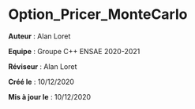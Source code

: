 # Option_Pricer_MonteCarlo

**Auteur** : Alan Loret

**Equipe** : Groupe C++ ENSAE 2020-2021

**Réviseur** : Alan Loret

**Créé le** : 10/12/2020

**Mis à jour le** : 10/12/2020
